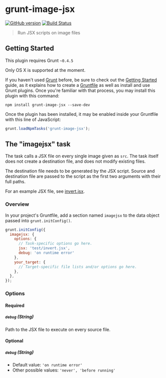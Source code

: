 # grunt-image-jsx

[![GitHub version](https://badge.fury.io/gh/b263%2Fgrunt-image-jsx.svg)](http://badge.fury.io/gh/b263%2Fgrunt-image-jsx) [![Build Status](https://travis-ci.org/b263/grunt-image-jsx.svg?branch=master)](https://travis-ci.org/b263/grunt-image-jsx)

> Run JSX scripts on image files

## Getting Started

This plugin requires Grunt `~0.4.5`

Only OS X is supported at the moment.

If you haven't used [Grunt](http://gruntjs.com/) before, be sure to check out the [Getting Started](http://gruntjs.com/getting-started) guide, as it explains how to create a [Gruntfile](http://gruntjs.com/sample-gruntfile) as well as install and use Grunt plugins. Once you're familiar with that process, you may install this plugin with this command:

```shell
npm install grunt-image-jsx --save-dev
```

Once the plugin has been installed, it may be enabled inside your Gruntfile with this line of JavaScript:

```js
grunt.loadNpmTasks('grunt-image-jsx');
```

## The "imagejsx" task

The task calls a JSX file on every single image given as `src`. The task itself does not create a destination file,
and does not modify existing files.

The destination file needs to be generated by the JSX script. Source and destination file are passed to the script
as the first two arguments with their full paths.

For an example JSX file, see [invert.jsx](https://github.com/b263/grunt-image-jsx/blob/master/test/invert.jsx).

### Overview

In your project's Gruntfile, add a section named `imagejsx` to the data object passed into `grunt.initConfig()`.

```js
grunt.initConfig({
  imagejsx: {
    options: {
      // Task-specific options go here.
      jsx: 'test/invert.jsx',
      debug: 'on runtime error'
    },
    your_target: {
      // Target-specific file lists and/or options go here.
    },
  },
});
```

### Options

#### Required

##### **`debug`** (String)

Path to the JSX file to execute on every source file.

#### Optional

##### **`debug`** (String)

* Default value: `'on runtime error'`
* Other possible values: `'never', 'before running'`